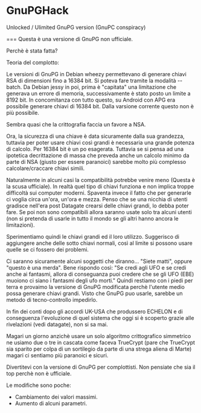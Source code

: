 # GnuPGHack
Unlocked / Ulimited GnuPG version (GnuPC conspiracy)

===
Questa è una versione di GnuPG non ufficiale.

Perchè è stata fatta?

Teoria del complotto:

Le versioni di GnuPG in Debian wheezy permettevano di generare chiavi RSA di dimensioni fino a 16384 bit.
Si poteva fare tramite la modalità --batch.
Da Debian jessy in poi, prima è "capitata" una limitazione che generava un errore di memoria, successivamente è stato posto un limite a 8192 bit.
In concomitanza con tutto questo, su Android con APG era possibile generare chiavi di 16384 bit. Dalla varsione corrente questo non è più possibile.

Sembra quasi che la crittografia faccia un favore a NSA.

Ora, la sicurezza di una chiave è data sicuramente dalla sua grandezza, tuttavia per poter usare chiavi così grandi è necessaria una grande potenza di calcolo. Per 16384 bit è un po esagerata. Tuttavia se si pensa ad una ipotetica decrittazione di massa che preveda anche un calcolo minimo da parte di NSA (giusto per essere paranoici) sarebbe molto più complesso calcolare/craccare chiavi simili.

Naturalmente in alcuni casi la compatibilità potrebbe venire meno (Questa è la scusa ufficiale).
In realtà quel tipo di chiavi funziona e non implica troppe difficoltà sui computer moderni.
Spaventa invece il fatto che per generarle ci voglia circa un'ora, un'ora e mezza.
Penso che se una nicchia di utenti gradisce nell'era post Datagate crearsi delle chiavi grandi, lo debba poter fare.
Se poi non sono compatibili allora saranno usate solo tra alcuni utenti (non si pretenda di usarle in tutto il mondo se gli altri hanno ancora le limitazioni).

Sperimentiamo quindi le chiavi grandi ed il loro utilizzo.
Suggerisco di aggiungere anche delle sotto chiavi normali, così al limite si possono usare quelle se ci fossero dei problemi.

Ci saranno sicuramente alcuni soggetti che diranno... "Siete matti", oppure "questo è una merda". Bene rispondo così:
"Se credi agli UFO e se credi anche ai fantasmi, allora di conseguanza puoi credere che se gli UFO (EBE) muoiono ci siano i fantasmi degli ufo morti."
Quindi restiamo con i piedi per terra e provaimo la versione di GnuPG modificata perchè l'utente medio possa generare chiavi grandi.
Visto che GnuPG puo usarle, sarebbe un metodo di tecno-controllo impedirlo.

In fin dei conti dopo gli accordi UK-USA che produssero ECHELON e di conseguenza l'evoluzione di quel sistema che oggi si è scoperto grazie alle rivelazioni (vedi datagate), non si sa mai.

Magari un giorno anzichè usare un solo algoritmo crittografico simmetrico ne usiamo due o tre in cascata come faceva TrueCrypt (pare che TrueCrypt sia sparito per colpa di un sortilegio da parte di una strega aliena di Marte) magari ci sentiamo più paranoici e sicuri.

Divertitevi con la versione di GnuPG per complottisti.
Non pensiate che sia il top perchè non è ufficiale.

Le modifiche sono poche:
* Cambiamento dei valori massimi.
* Aumento di alcuni parametri.


